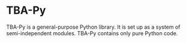 # TBA-Py

TBA-Py is a general-purpose Python library. It is set up as a system of semi-independent modules. TBA-Py contains only pure Python code.
